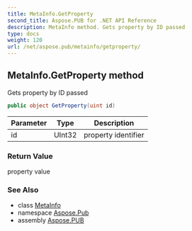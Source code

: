 ```yaml
---
title: MetaInfo.GetProperty
second_title: Aspose.PUB for .NET API Reference
description: MetaInfo method. Gets property by ID passed
type: docs
weight: 120
url: /net/aspose.pub/metainfo/getproperty/
---
```

## MetaInfo.GetProperty method

Gets property by ID passed

```csharp
public object GetProperty(uint id)
```

| Parameter | Type | Description |
| --- | --- | --- |
| id | UInt32 | property identifier |

### Return Value

property value

### See Also

* class [MetaInfo](../)
* namespace [Aspose.Pub](../../metainfo/)
* assembly [Aspose.PUB](../../../)


